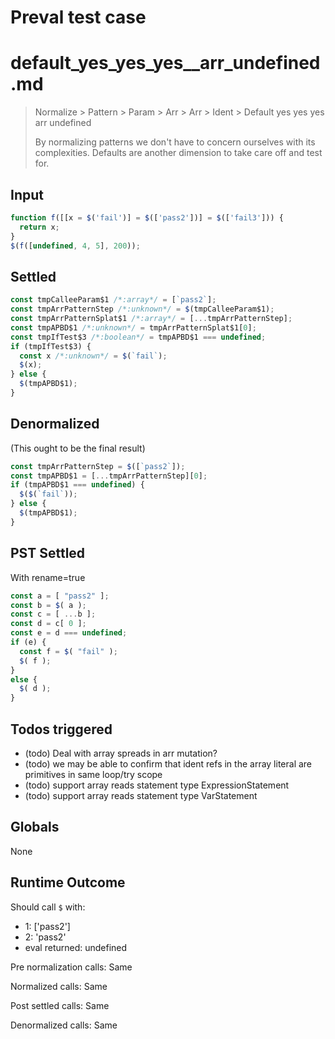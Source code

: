 # Preval test case

# default_yes_yes_yes__arr_undefined.md

> Normalize > Pattern > Param > Arr > Arr > Ident > Default yes yes yes  arr undefined
>
> By normalizing patterns we don't have to concern ourselves with its complexities. Defaults are another dimension to take care off and test for.

## Input

`````js filename=intro
function f([[x = $('fail')] = $(['pass2'])] = $(['fail3'])) {
  return x;
}
$(f([undefined, 4, 5], 200));
`````


## Settled


`````js filename=intro
const tmpCalleeParam$1 /*:array*/ = [`pass2`];
const tmpArrPatternStep /*:unknown*/ = $(tmpCalleeParam$1);
const tmpArrPatternSplat$1 /*:array*/ = [...tmpArrPatternStep];
const tmpAPBD$1 /*:unknown*/ = tmpArrPatternSplat$1[0];
const tmpIfTest$3 /*:boolean*/ = tmpAPBD$1 === undefined;
if (tmpIfTest$3) {
  const x /*:unknown*/ = $(`fail`);
  $(x);
} else {
  $(tmpAPBD$1);
}
`````


## Denormalized
(This ought to be the final result)

`````js filename=intro
const tmpArrPatternStep = $([`pass2`]);
const tmpAPBD$1 = [...tmpArrPatternStep][0];
if (tmpAPBD$1 === undefined) {
  $($(`fail`));
} else {
  $(tmpAPBD$1);
}
`````


## PST Settled
With rename=true

`````js filename=intro
const a = [ "pass2" ];
const b = $( a );
const c = [ ...b ];
const d = c[ 0 ];
const e = d === undefined;
if (e) {
  const f = $( "fail" );
  $( f );
}
else {
  $( d );
}
`````


## Todos triggered


- (todo) Deal with array spreads in arr mutation?
- (todo) we may be able to confirm that ident refs in the array literal are primitives in same loop/try scope
- (todo) support array reads statement type ExpressionStatement
- (todo) support array reads statement type VarStatement


## Globals


None


## Runtime Outcome


Should call `$` with:
 - 1: ['pass2']
 - 2: 'pass2'
 - eval returned: undefined

Pre normalization calls: Same

Normalized calls: Same

Post settled calls: Same

Denormalized calls: Same
